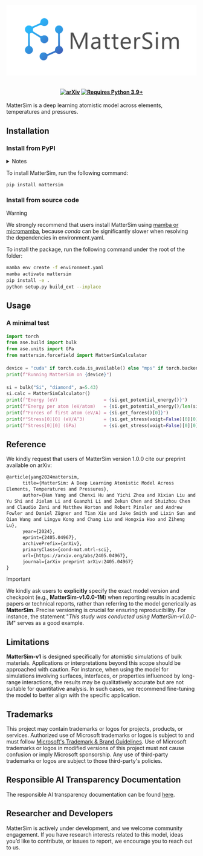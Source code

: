 <h1>
<p align="center">
    <img src="docs/_static/mattersim-banner.png" alt="MatterSim logo" width="600"/>
</p>
</h1>

<!-- <h1 align="center">MatterSim</h1> -->

<h4 align="center">

[![arXiv](https://img.shields.io/badge/arXiv-2405.04967-blue?logo=arxiv&logoColor=white.svg)](https://arxiv.org/abs/2405.04967)
[![Requires Python 3.9+](https://img.shields.io/badge/Python-3.9+-blue.svg?logo=python&logoColor=white)](https://python.org/downloads)

</h4>


MatterSim is a deep learning atomistic model across elements, temperatures and pressures.

## Installation
### Install from PyPI
<details>
<summary>Notes</summary>
Although this is not mandatory, we recommend you to create a clean conda environment before attempting to install MatterSim. You can create a conda environment with the following command:
```bash
# create the environment
conda create -n mattersim python=3.9
# activate the environment
conda activate mattersim
```
</details>

To install MatterSim, run the following command:
```
pip install mattersim
```

### Install from source code
> [!WARNING]
> We strongly recommend that users install MatterSim using [mamba or micromamba](https://mamba.readthedocs.io/en/latest/index.html), because *conda* can be significantly slower when resolving the dependencies in environment.yaml.

To install the package, run the following command under the root of the folder:
```bash
mamba env create -f environment.yaml
mamba activate mattersim
pip install -e .
python setup.py build_ext --inplace
```

## Usage
### A minimal test
```python
import torch
from ase.build import bulk
from ase.units import GPa
from mattersim.forcefield import MatterSimCalculator

device = "cuda" if torch.cuda.is_available() else "mps" if torch.backends.mps.is_available() else "cpu"
print(f"Running MatterSim on {device}")

si = bulk("Si", "diamond", a=5.43)
si.calc = MatterSimCalculator()
print(f"Energy (eV)                 = {si.get_potential_energy()}")
print(f"Energy per atom (eV/atom)   = {si.get_potential_energy()/len(si)}")
print(f"Forces of first atom (eV/A) = {si.get_forces()[0]}")
print(f"Stress[0][0] (eV/A^3)       = {si.get_stress(voigt=False)[0][0]}")
print(f"Stress[0][0] (GPa)          = {si.get_stress(voigt=False)[0][0] / GPa}")
```


## Reference
We kindly request that users of MatterSim version 1.0.0 cite our preprint available on arXiv:
```
@article{yang2024mattersim,
      title={MatterSim: A Deep Learning Atomistic Model Across Elements, Temperatures and Pressures},
      author={Han Yang and Chenxi Hu and Yichi Zhou and Xixian Liu and Yu Shi and Jielan Li and Guanzhi Li and Zekun Chen and Shuizhou Chen and Claudio Zeni and Matthew Horton and Robert Pinsler and Andrew Fowler and Daniel Zügner and Tian Xie and Jake Smith and Lixin Sun and Qian Wang and Lingyu Kong and Chang Liu and Hongxia Hao and Ziheng Lu},
      year={2024},
      eprint={2405.04967},
      archivePrefix={arXiv},
      primaryClass={cond-mat.mtrl-sci},
      url={https://arxiv.org/abs/2405.04967},
      journal={arXiv preprint arXiv:2405.04967}
}
```

> [!IMPORTANT]
> We kindly ask users to **explicitly** specify the exact model version and checkpoint (e.g., **MatterSim-v1.0.0-1M**) when reporting results in academic papers or technical reports, rather than referring to the model generically as **MatterSim**. Precise versioning is crucial for ensuring reproducibility. For instance, the statement "_This study was conducted using MatterSim-v1.0.0-1M_" serves as a good example.

## Limitations
**MatterSim-v1** is designed specifically for atomistic simulations of bulk materials. Applications or interpretations beyond this scope should be approached with caution. For instance, when using the model for simulations involving surfaces, interfaces, or properties influenced by long-range interactions, the results may be qualitatively accurate but are not suitable for quantitative analysis. In such cases, we recommend fine-tuning the model to better align with the specific application.

## Trademarks

This project may contain trademarks or logos for projects, products, or services.
Authorized use of Microsoft trademarks or logos is subject to and must follow [Microsoft's Trademark & Brand Guidelines](https://www.microsoft.com/en-us/legal/intellectualproperty/trademarks/usage/general).
Use of Microsoft trademarks or logos in modified versions of this project must not cause confusion or imply Microsoft sponsorship.
Any use of third-party trademarks or logos are subject to those third-party's policies.

## Responsible AI Transparency Documentation
The responsible AI transparency documentation can be found [here](MODEL_CARD.md).


## Researcher and Developers
MatterSim is actively under development, and we welcome community engagement. If you have research interests related to this model, ideas you’d like to contribute, or issues to report, we encourage you to reach out to us.
